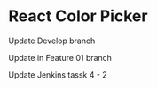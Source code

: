 # React Color Picker

Update Develop branch

Update in Feature 01 branch

Update Jenkins tassk 4 - 2
